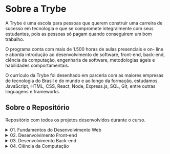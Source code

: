 # **Sobre a Trybe**

A Trybe é uma escola para pessoas que querem construir uma carreira de sucesso em tecnologia e que se compromete integralmente com seus estudantes, pois as pessoas só pagam quando conseguirem um bom trabalho.

O programa conta com mais de 1.500 horas de aulas presenciais e on- line e aborda introdução ao desenvolvimento de software, front-end, back-end, ciência da computação, engenharia de software, metodologias ágeis e habilidades comportamentais.

O currículo da Trybe foi desenhado em parceria com as maiores empresas de tecnologia do Brasil e do mundo e ao longo da formação, estudamos JavaScript, HTML, CSS, React, Node, Express.js, SQL, Git, entre outras linguagens e frameworks.

## **Sobre o Repositório**

Repositório com todos os projetos desenvolvidos durante o curso.

  <details>
    <summary>01. Fundamentos do Desenvolvimento Web</summary>
    <table>
      <tr>
        <td colspan="2" align="center">
          <strong>Bloco 01:</strong> Unix, Bash e Shell Script
        </td>
      </tr>
      <tr>
        <td>:ballot_box_with_check:</td>
        <td><s><em><strong>03:</strong> Setup</em></s></td>
      </tr>
      <tr>
        <td>:ballot_box_with_check:</td>
        <td><s><em><strong>03:</strong> Fundamentos do Desenvolvimento Web</em></s></td>
      </tr>
      <tr>
        <td>:ballot_box_with_check:</td>
        <td><s><em><strong>03:</strong> Introdução - Unix & Shell</em></s></td>
      </tr>
      <tr>
        <td>:ballot_box_with_check:</td>
        <td><s><em><strong>03:</strong> Unix & Bash - Parte 1</em></s></td>
      </tr>
      <tr>
        <td>:ballot_box_with_check:</td>
        <td><s><em><strong>04:</strong> Unix & Bash - Parte 2</em></s></td>
      </tr>
      <tr>
        <td colspan="2" align="center">
          <strong>Bloco 02:</strong> Git, GitHub e Internet
        </td>
      </tr>
      <tr>
        <td>:black_square_button:</td>
        <td><strong>01:</strong> Git & GitHub - O que é e para que serve</td>
      </tr>
      <tr>
        <td>:black_square_button:</td>
        <td><strong>02:</strong> Git & GitHub - Entendendo os comandos</td>
      </tr>
      <tr>
        <td>:black_square_button:</td>
        <td><strong>03:</strong> Internet - Entendendo como ela funciona</td>
      </tr>
      <tr>
        <td colspan="2" align="center">
          <strong>Bloco 03:</strong> Introdução à HTML e CSS
        </td>
      </tr>
      <tr>
        <td>:ballot_box_with_check:</td>
        <td><s><em><strong>01:</strong> Introdução - HTML & CSS</em></s></td>
      </tr>
      <tr>
        <td>:black_square_button:</td>
        <td><strong>01:</strong> HTML & CSS - Estruturas de página</td>
      </tr>
      <tr>
        <td>:black_square_button:</td>
        <td><strong>02:</strong> HTML & CSS - Primeiros passos em CSS</td>
      </tr>
      <tr>
        <td>:black_square_button:</td>
        <td><strong>03:</strong> HTML & CSS - Seletores e posicionamento</td>
      </tr>
      <tr>
        <td>:black_square_button:</td>
        <td><strong>04:</strong> HTML Semântico</td>
      </tr>
      <tr>
        <td>:ballot_box_with_check:</td>
        <td><s><em><strong>05:</strong> Projeto - Lessons Learned</em></s></td>
      </tr>
      <tr>
        <td colspan="2" align="center">
          <strong>Bloco 04:</strong> Introdução à JavaScript e Lógica de Programação
        </td>
      </tr>
      <tr>
        <td>:ballot_box_with_check:</td>
        <td><s><em><strong>01:</strong> Introdução - JavaScript</em></s></td>
      </tr>
      <tr>
        <td>:black_square_button:</td>
        <td><strong>01:</strong> JavaScript - Primeiros passos</td>
      </tr>
      <tr>
        <td>:black_square_button:</td>
        <td><strong>02:</strong> JavaScript - Array e loop For</td>
      </tr>
      <tr>
        <td>:black_square_button:</td>
        <td><strong>03:</strong> JavaScript - Lógica de Programação e Algoritmos</td>
      </tr>
      <tr>
        <td>:black_square_button:</td>
        <td><strong>04:</strong> JavaScript - Objetos e funções</td>
      </tr>
      <tr>
        <td>:ballot_box_with_check:</td>
        <td><s><em><strong>05:</strong> Projeto - Playground Functions</em></s></td>
      </tr>
      <tr>
        <td colspan="2" align="center">
          <strong>Bloco 05:</strong> JavaScript: DOM, Eventos e Web Storage
        </td>
      </tr>
      <tr>
        <td>:black_square_button:</td>
        <td><strong>01:</strong> JavaScript - DOM e seletores</td>
      </tr>
      <tr>
        <td>:black_square_button:</td>
        <td><strong>02:</strong> JavaScript - Trabalhando com elementos</td>
      </tr>
      <tr>
        <td>:black_square_button:</td>
        <td><strong>03:</strong> JavaScript - Eventos</td>
      </tr>
      <tr>
        <td>:black_square_button:</td>
        <td><strong>04:</strong> JavaScript - Web Storage</td>
      </tr>
      <tr>
        <td>:ballot_box_with_check:</td>
        <td><s><em><strong>05:</strong> Fundamentos - JavaScript - Projetos</em></s></td>
      </tr>
      <tr>
        <td>:ballot_box_with_check:</td>
        <td><s><em><strong>05:</strong> Projeto - Arte com Pixels</em></s></td>
      </tr>
      <tr>
        <td>:ballot_box_with_check:</td>
        <td><s><em><strong>06:</strong> Projeto - Lista de tarefas</em></s></td>
      </tr>
      <tr>
        <td>:ballot_box_with_check:</td>
        <td><s><em><strong>07:</strong> (Bônus) Projeto - Meme Generator</em></s></td>
      </tr>
      <tr>
        <td>:ballot_box_with_check:</td>
        <td><s><em><strong>08:</strong> (Bônus) Projeto - Adivinhe a Cor</em></s></td>
      </tr>
      <tr>
        <td>:ballot_box_with_check:</td>
        <td><s><em><strong>08:</strong> (Bônus) Projeto - Carta Misteriosa</em></s></td>
      </tr>
      <tr>
        <td colspan="2" align="center">
          <strong>Bloco 06:</strong> HTML e CSS: Forms, Flexbox e Responsivo
        </td>
      </tr>
      <tr>
        <td>:black_square_button:</td>
        <td><strong>01:</strong> HTML & CSS - Forms</td>
      </tr>
      <tr>
        <td>:black_square_button:</td>
        <td><strong>02:</strong> Bibliotecas JavaScript e Frameworks CSS</td>
      </tr>
      <tr>
        <td>:ballot_box_with_check:</td>
        <td><s><em><strong>03:</strong> Introdução - CSS Flexbox</em></s></td>
      </tr>
      <tr>
        <td>:black_square_button:</td>
        <td><strong>03:</strong> CSS Flexbox - Parte 1</td>
      </tr>
      <tr>
        <td>:ballot_box_with_check:</td>
        <td><s><em><strong>04:</strong> CSS Flexbox - Parte 2</em></s></td>
      </tr>
      <tr>
        <td>:black_square_button:</td>
        <td><strong>05:</strong> CSS Responsivo - Mobile First</td>
      </tr>
      <tr>
        <td>:ballot_box_with_check:</td>
        <td><s><em><strong>06:</strong> Projeto - Página inicial do Facebook</em></s></td>
      </tr>
      <tr>
        <td colspan="2" align="center">
          <strong>Bloco 07:</strong> Introdução à JavaScript ES6 e Testes Unitários
        </td>
      </tr>
      <tr>
        <td>:ballot_box_with_check:</td>
        <td><s><em><strong>01:</strong> JavaScript ES6 - let, const, arrow functions e template literals</em></s></td>
      </tr>
      <tr>
        <td>:ballot_box_with_check:</td>
        <td><s><em><strong>02:</strong> JavaScript ES6 - Objects</em></s></td>
      </tr>
      <tr>
        <td>:ballot_box_with_check:</td>
        <td><s><em><strong>03:</strong> Testes unitários em JavaScript</em></s></td>
      </tr>
      <tr>
        <td>:ballot_box_with_check:</td>
        <td><s><em><strong>04:</strong> Projeto - JavaScript Testes Unitários</em></s></td>
      </tr>
      <tr>
        <td colspan="2" align="center">
          <strong>Bloco 08:</strong> Higher Order Functions do JavaScript ES6
        </td>
      </tr>
      <tr>
        <td>:ballot_box_with_check:</td>
        <td><s><em><strong>01:</strong> JavaScript ES6 - Higher Order Functions - forEach, find, some, every, sort</em></s></td>
      </tr>
      <tr>
        <td>:ballot_box_with_check:</td>
        <td><s><em><strong>02:</strong> JavaScript ES6 - Higher Order Functions - map e filter</em></s></td>
      </tr>
      <tr>
        <td>:ballot_box_with_check:</td>
        <td><s><em><strong>03:</strong> JavaScript ES6 - Higher Order Functions - reduce</em></s></td>
      </tr>
      <tr>
        <td>:ballot_box_with_check:</td>
        <td><s><em><strong>04:</strong> JavaScript ES6 - spread operator, parâmetro rest, destructuring e mais</em></s></td>
      </tr>
      <tr>
        <td>:ballot_box_with_check:</td>
        <td><s><em><strong>05:</strong> Projeto - Zoo functions</em></s></td>
      </tr>
      <tr>
        <td colspan="2" align="center">
          <strong>Bloco 09:</strong> JavaScript Assíncrono e Promises
        </td>
      </tr>
      <tr>
        <td>:ballot_box_with_check:</td>
        <td><s><em><strong>01:</strong> JavaScript Assíncrono e Callbacks</em></s></td>
      </tr>
      <tr>
        <td>:ballot_box_with_check:</td>
        <td><s><em><strong>02:</strong> JavaScript Promises</em></s></td>
      </tr>
      <tr>
        <td>:ballot_box_with_check:</td>
        <td><s><em><strong>03:</strong> Projeto - Carrinho de Compras</em></s></td>
      </tr>
      <tr>
        <td colspan="2" align="center">
          <strong>Bloco 10:</strong> Testes automatizados com Jest
        </td>
      </tr>
      <tr>
        <td>:ballot_box_with_check:</td>
        <td><s><em><strong>01:</strong> Primeiros passos no Jest</em></s></td>
      </tr>
      <tr>
        <td>:ballot_box_with_check:</td>
        <td><s><em><strong>02:</strong> Jest - Testes Assíncronos</em></s></td>
      </tr>
      <tr>
        <td>:ballot_box_with_check:</td>
        <td><s><em><strong>03:</strong> Jest - Simulando comportamentos</em></s></td>
      </tr>
      <tr>
        <td>:ballot_box_with_check:</td>
        <td><s><em><strong>04:</strong> Projeto - Jest Assíncrono e Mocking</em></s></td>
      </tr>
    </table>
</details>
<details>
  <summary>02. Desenvolvimento Front-end</summary>
  <table>
    <tr>
      <td colspan="2" align="center">
        <strong>Bloco 11:</strong> Introdução à React
      </td>
    </tr>
    <tr>
      <td>:ballot_box_with_check:</td>
      <td><s><em><strong>01:</strong> Introdução - Front-end</em></s></td>
    </tr>
    <tr>
      <td>:ballot_box_with_check:</td>
      <td><s><em><strong>01:</strong> Introdução - React</em></s></td>
    </tr>
    <tr>
      <td>:ballot_box_with_check:</td>
      <td><s><em><strong>01:</strong> 'Hello, world!' no React!</em></s></td>
    </tr>
    <tr>
      <td>:ballot_box_with_check:</td>
      <td><s><em><strong>02:</strong> Componentes React</em></s></td>
    </tr>
    <tr>
      <td>:ballot_box_with_check:</td>
      <td><s><em><strong>03:</strong> Projeto - Movie Cards Library</em></s></td>
    </tr>
    <tr>
      <td colspan="2" align="center">
        <strong>Bloco 12:</strong> Componentes com Estado, Eventos e Formulários com
        React
      </td>
    </tr>
    <tr>
      <td>:ballot_box_with_check:</td>
      <td><s><em><strong>01:</strong> Componentes com estado e eventos</em></s></td>
    </tr>
    <tr>
      <td>:black_square_button:</td>
      <td><strong>02:</strong> Formulários no React</td>
    </tr>
    <tr>
      <td>:ballot_box_with_check:</td>
      <td><s><em><strong>03:</strong> Projeto - Movie Cards Library Stateful</em></s></td>
    </tr>
    <tr>
      <td colspan="2" align="center">
        <strong>Bloco 13:</strong> Ciclo de Vida de Componentes e React Router
      </td>
    </tr>
    <tr>
      <td>:black_square_button:</td>
      <td><strong>01:</strong> Ciclo de vida de componentes</td>
    </tr>
    <tr>
      <td>:black_square_button:</td>
      <td><strong>02:</strong> React Router</td>
    </tr>
    <tr>
      <td>:ballot_box_with_check:</td>
      <td><s><em><strong>03:</strong> Projeto - Movie Cards Library CRUD</em></s></td>
    </tr>
    <tr>
      <td colspan="2" align="center">
        <strong>Bloco 14:</strong> Metodologias Ágeis
      </td>
  </tr>
    <tr>
      <td>:ballot_box_with_check:</td>
      <td><s><em><strong>01:</strong> Metodologias Ágeis</em></s></td>
    </tr>
    <tr>
      <td>:ballot_box_with_check:</td>
      <td><s><em><strong>02:</strong> Projeto - Frontend Online Store</em></s></td>
    </tr>
    <tr>
      <td colspan="2" align="center">
        <strong>Bloco 15:</strong> Testes automatizados com React Testing Library
      </td>
    </tr>
    <tr>
      <td>:black_square_button:</td>
      <td><strong>01:</strong> RTL - Primeiros passos</td>
    </tr>
    <tr>
      <td>:black_square_button:</td>
      <td><strong>02:</strong> RTL - Mocks e Inputs</td>
    </tr>
    <tr>
      <td>:black_square_button:</td>
      <td><strong>03:</strong> RTL - Testando React Router</td>
    </tr>
    <tr>
      <td>:ballot_box_with_check:</td>
      <td><s><em><strong>04:</strong> Projeto - Testes em React</em></s></td>
    </tr>
    <tr>
      <td colspan="2" align="center">
        <strong>Bloco 16:</strong> Gerenciamento de estado com Redux
      </td>
    </tr>
    <tr>
      <td>:ballot_box_with_check:</td>
      <td><s><em><strong>01:</strong> Introdução ao Redux - O estado global da aplicação</em></s></td>
    </tr>
    <tr>
      <td>:ballot_box_with_check:</td>
      <td><s><em><strong>02:</strong> Usando o Redux no React</em></s></td>
    </tr>
    <tr>
      <td>:black_square_button:</td>
      <td><strong>03:</strong> Usando o Redux no React - Prática</td>
    </tr>
    <tr>
      <td>:black_square_button:</td>
      <td><strong>04:</strong> Usando o Redux no React - Actions Assíncronas</td>
    </tr>
    <tr>
      <td>:black_square_button:</td>
      <td><strong>05:</strong> Testes em React-Redux</td>
    </tr>
    <tr>
      <td>:ballot_box_with_check:</td>
      <td><s><em><strong>06:</strong> Projeto - Trybe Wallet</em></s></td>
    </tr>
    <tr>
      <td colspan="2" align="center">
        <strong>Bloco 17:</strong> Projeto Jogo de Trivia
      </em></s></td>
    </tr>
    <tr>
      <td>:ballot_box_with_check:</td>
      <td><s><em><strong>01:</strong> Projeto - Jogo de Trivia</td>
    </tr>
    <tr>
      <td colspan="2" align="center">
        <strong>Bloco 18:</strong> Context API e React Hooks
      </td>
    </tr>
    <tr>
      <td>:ballot_box_with_check:</td>
      <td><s><em><strong>01:</strong> 01:</strong> Context API do React</em></s></td>
    </tr>
    <tr>
      <td>:ballot_box_with_check:</td>
      <td><s><em><strong>02:</strong> 02:</strong> React Hooks - useState e useContext</em></s></td>
    </tr>
    <tr>
      <td>:black_square_button:</td>
      <td><strong>03:</strong> React Hooks - useEffect e Hooks customizados</td>
    </tr>
    <tr>
      <td>:ballot_box_with_check:</td>
      <td><s><em><strong>04:</strong> Projeto - StarWars Datatable com Context API e Hooks</em></s></td>
    </tr>
    <tr>
      <td colspan="2" align="center">
        <strong>Bloco 19:</strong> Projeto App de Receitas
      </td>
    </tr>
    <tr>
      <td>:ballot_box_with_check:</td>
      <td><s><em><strong>01:</strong> Projeto - App de Receitas</em></s></td>
    </tr>
  </table>
</details>
<details>
  <summary>03. Desenvolvimento Back-end</summary>
  <table>
    <tr>
      <td colspan="2" align="center">
        <strong>Bloco 20:</strong> Introdução à SQL
      </td>
    </tr>
    <tr>
      <td>:ballot_box_with_check:</td>
      <td><s><em><strong>01:</strong> Introdução - Back-end</em></s></td>
    </tr>
    <tr>
      <td>:ballot_box_with_check:</td>
      <td><s><em><strong>01:</strong> Introdução - Bancos de dados relacionais</em></s></td>
    </tr>
    <tr>
      <td>:ballot_box_with_check:</td>
      <td><s><em><strong>01:</strong> Banco de dados SQL</em></s></td>
    </tr>
    <tr>
      <td>:ballot_box_with_check:</td>
      <td><s><em><strong>02:</strong> Encontrando dados em um banco de dados</em></s></td>
    </tr>
    <tr>
      <td>:black_square_button:</td>
      <td><strong>03:</strong> Filtrando dados de forma específica</td>
    </tr>
    <tr>
      <td>:black_square_button:</td>
      <td><strong>04:</strong> Manipulando tabelas</td>
    </tr>
    <tr>
      <td>:ballot_box_with_check:</td>
      <td><s><em><strong>05:</strong> Projeto - All For One</em></s></td>
    </tr>
    <tr>
      <td colspan="2" align="center">
        <strong>Bloco 21:</strong> Funções SQL, Joins e Subqueries
      </td>
    </tr>
    <tr>
      <td>:black_square_button:</td>
      <td><strong>01:</strong> Funções mais usadas no SQL</td>
    </tr>
    <tr>
      <td>:black_square_button:</td>
      <td><strong>02:</strong> Descomplicando JOINs, UNIONs e Subqueries</td>
    </tr>
    <tr>
      <td>:black_square_button:</td>
      <td><strong>03:</strong> Stored Routines & Stored Functions</td>
    </tr>
    <tr>
      <td>:black_square_button:</td>
      <td><strong>04:</strong> Projeto - Vocabulary Booster</td>
    </tr>
    <tr>
      <td colspan="2" align="center">
        <strong>Bloco 22:</strong> Normalização e Modelagem de Banco de Dados
      </td>
    </tr>
    <tr>
      <td>:black_square_button:</td>
      <td><strong>01:</strong> Transformando ideias em um modelo de banco de dados</td>
    </tr>
    <tr>
      <td>:black_square_button:</td>
      <td><strong>02:</strong> Normalização, Formas Normais e Dumps</td>
    </tr>
    <tr>
      <td>:black_square_button:</td>
      <td><strong>03:</strong> Transformando ideias em um modelo de banco de dados -Parte 2</td>
    </tr>
    <tr>
      <td>:black_square_button:</td>
      <td><strong>04:</strong> Projeto - One For All</td>
    </tr>
    <tr>
      <td colspan="2" align="center">
        <strong>Bloco 23:</strong> Introdução ao MongoDB
      </td>
    </tr>
    <tr>
      <td>:black_square_button:</td>
      <td><strong>01:</strong> Introdução - NoSQL</td>
    </tr>
    <tr>
      <td>:black_square_button:</td>
      <td><strong>01:</strong> MongoDB - Introdução</td>
    </tr>
    <tr>
      <td>:black_square_button:</td>
      <td><strong>02:</strong> Filter Operators</td>
    </tr>
    <tr>
      <td>:black_square_button:</td>
      <td><strong>03:</strong> Projeto - Data Flights</td>
    </tr>
    <tr>
      <td colspan="2" align="center">
        <strong>Bloco 24:</strong> MongoDB: Updates Simples e Complexos
      </td>
    </tr>
    <tr>
      <td>:black_square_button:</td>
      <td><strong>01:</strong> Updates Simples</td>
    </tr>
    <tr>
      <td>:black_square_button:</td>
      <td><strong>02:</strong> Updates Complexos - Arrays - Parte 1</td>
    </tr>
    <tr>
      <td>:black_square_button:</td>
      <td><strong>03:</strong> Updates Complexos - Arrays - Parte 2</td>
    </tr>
    <tr>
      <td>:black_square_button:</td>
      <td><strong>04:</strong> Projeto - Commerce</td>
    </tr>
    <tr>
      <td colspan="2" align="center">
        <strong>Bloco 25:</strong> MongoDB: Aggregation Framework
      </td>
    </tr>
    <tr>
      <td>:black_square_button:</td>
      <td><strong>01:</strong> Aggregation Framework - Parte 1</td>
    </tr>
    <tr>
      <td>:black_square_button:</td>
      <td><strong>02:</strong> Aggregation Framework - Parte 2</td>
    </tr>
    <tr>
      <td>:black_square_button:</td>
      <td><strong>03:</strong> Projeto - Aggregations</td>
    </tr>
    <tr>
      <td colspan="2" align="center">
        <strong>Bloco 26:</strong> Introdução ao desenvolvimento Web com NodeJS
      </td>
    </tr>
    <tr>
      <td>:black_square_button:</td>
      <td><strong>01:</strong> Intro - NodeJS</td>
    </tr>
    <tr>
      <td>:black_square_button:</td>
      <td><strong>01:</strong> NodeJS - Introdução</td>
    </tr>
    <tr>
      <td>:black_square_button:</td>
      <td><strong>02:</strong> NodeJS - Fluxo Assíncrono</td>
    </tr>
    <tr>
      <td>:black_square_button:</td>
      <td><strong>03:</strong> NodeJS - Arquitetura</td>
    </tr>
    <tr>
      <td>:black_square_button:</td>
      <td><strong>04:</strong> Express: HTTP com Node.js</td>
    </tr>
    <tr>
      <td>:black_square_button:</td>
      <td><strong>05:</strong> Práticando Express</td>
    </tr>
    <tr>
      <td>:black_square_button:</td>
      <td><strong>06:</strong> Projeto - Crush Manager</td>
    </tr>
    <tr>
      <td colspan="2" align="center">
        <strong>Bloco 27:</strong> NodeJS: Camada de Serviço e Arquitetura Rest e Restful
      </td>
    </tr>
    <tr>
      <td>:black_square_button:</td>
      <td><strong>01:</strong> Introdução - Arquitetura de Software</td>
    </tr>
    <tr>
      <td>:black_square_button:</td>
      <td><strong>01:</strong> Arquitetura de Software - Camada de Model</td>
    </tr>
    <tr>
      <td>:black_square_button:</td>
      <td><strong>02:</strong> Arquitetura de Software - Camada de Controller e Service</td>
    </tr>
    <tr>
      <td>:black_square_button:</td>
      <td><strong>03:</strong> Arquitetura web - Rest e Restful</td>
    </tr>
    <tr>
      <td>:black_square_button:</td>
      <td><strong>04:</strong> Projeto - Store Manager</td>
    </tr>
    <tr>
      <td colspan="2" align="center">
        <strong>Bloco 28:</strong> Autenticação e Upload de Arquivos
      </td>
    </tr>
    <tr>
      <td>:black_square_button:</td>
      <td><strong>01:</strong> NodeJS - JWT - (JSON Web Token)</td>
    </tr>
    <tr>
      <td>:black_square_button:</td>
      <td><strong>02:</strong> NodeJS - Upload de arquivos com Multer</td>
    </tr>
    <tr>
      <td>:black_square_button:</td>
      <td><strong>03:</strong> Projeto - Cookmaster</td>
    </tr>
    <tr>
      <td colspan="2" align="center">
        <strong>Bloco 29:</strong> Deployment
      </td>
    </tr>
    <tr>
      <td>:black_square_button:</td>
      <td><strong>01:</strong> Introdução - Deploy</td>
    </tr>
    <tr>
      <td>:black_square_button:</td>
      <td><strong>01:</strong> Infraestrutura - Deploy com Heroku</td>
    </tr>
    <tr>
      <td>:black_square_button:</td>
      <td><strong>02:</strong> Deploy - Gerenciadores de Processos</td>
    </tr>
    <tr>
      <td>:black_square_button:</td>
      <td><strong>03:</strong> Projeto - Stranger Things</td>
    </tr>
    <tr>
      <td colspan="2" align="center">
        <strong>Bloco 30:</strong> Projeto Trybeer
      </td>
    </tr>
    <tr>
      <td>:black_square_button:</td>
      <td><strong>01:</strong> Projeto - Trybeer</td>
    </tr>
    <tr>
      <td>:black_square_button:</td>
      <td>Bloco 31:</strong> Arquitetura: SOLID e ORM</td>
    </tr>
    <tr>
      <td>:black_square_button:</td>
      <td><strong>01:</strong> Arquitetura - Princípios SOLID</td>
    </tr>
    <tr>
      <td>:black_square_button:</td>
      <td><strong>02:</strong> ORM - Interface da aplicação com o banco de dados</td>
    </tr>
    <tr>
      <td>:black_square_button:</td>
      <td><strong>03:</strong> ORM - Associations</td>
    </tr>
    <tr>
      <td>:black_square_button:</td>
      <td><strong>04:</strong> Boas práticas na escrita de testes</td>
    </tr>
    <tr>
      <td>:black_square_button:</td>
      <td><strong>05:</strong> Projeto - API de Blogs</td>
    </tr>
    <tr>
      <td colspan="2" align="center">
        <strong>Bloco 32:</strong> Sockets
      </td>
    </tr>
    <tr>
      <td>:black_square_button:</td>
      <td><strong>01:</strong> Arquitetura de Software - Camada de View</td>
    </tr>
    <tr>
      <td>:black_square_button:</td>
      <td><strong>02:</strong> Sockets - TCP/UDP & NET</td>
    </tr>
    <tr>
      <td>:black_square_button:</td>
      <td><strong>03:</strong> Sockets - Socket.io</td>
    </tr>
    <tr>
      <td>:black_square_button:</td>
      <td><strong>04:</strong> Projeto - Webchat</td>
    </tr>
    <tr>
      <td colspan="2" align="center">
        <strong>Bloco 33:</strong> Projeto Trybeer II
      </td>
    </tr>
    <tr>
      <td>:black_square_button:</td>
      <td><strong>01:</strong> Projeto - Trybeer v2</td>
    </tr>
  </table>
</details>
<details>
  <summary>04. Ciência da Computação</summary>
  <table>
    <tr>
      <td colspan="2" align="center">
        <strong>Bloco 34:</strong> Arquitetura de Computadores e Redes
      </td>
    </tr>
    <tr>
      <td>:black_square_button:</td>
      <td><strong>01:</strong> Introdução - Ciência da Computação</td>
    </tr>
    <tr>
      <td>:black_square_button:</td>
      <td><strong>01:</strong> Arquitetura de Computadores</td>
    </tr>
    <tr>
      <td>:black_square_button:</td>
      <td><strong>02:</strong> Arquitetura de redes</td>
    </tr>
    <tr>
      <td>:black_square_button:</td>
      <td><strong>03:</strong> Redes de computadores, ferramentas e segurança</td>
    </tr>
    <tr>
      <td>:black_square_button:</td>
      <td><strong>04:</strong> Projeto - Explorando os protocolos</td>
    </tr>
    <tr>
      <td colspan="2" align="center">
        <strong>Bloco 35:</strong> Introdução à Python e Raspagem de Dados da Web
      </td>
    </tr>
    <tr>
      <td>:black_square_button:</td>
      <td><strong>01:</strong> Aprendendo Python</td>
    </tr>
    <tr>
      <td>:black_square_button:</td>
      <td><strong>02:</strong> Entrada e Saída de Dados</td>
    </tr>
    <tr>
      <td>:black_square_button:</td>
      <td><strong>03:</strong> Raspagem de Dados</td>
    </tr>
    <tr>
      <td>:black_square_button:</td>
      <td><strong>04:</strong> Testes</td>
    </tr>
    <tr>
      <td>:black_square_button:</td>
      <td><strong>05:</strong> Projeto - Tech news</td>
    </tr>
    <tr>
      <td colspan="2" align="center">
        <strong>Bloco 36:</strong> Programação Orientada a Objetos e Padrões de
        Projeto
      </td>
    </tr>
    <tr>
      <td>:black_square_button:</td>
      <td><strong>01:</strong> Introdução à programação orientada a objetos</td>
    </tr>
    <tr>
      <td>:black_square_button:</td>
      <td><strong>02:</strong> Programação orientada a objetos na prática</td>
    </tr>
    <tr>
      <td>:black_square_button:</td>
      <td><strong>03:</strong> Padrões de projeto</td>
    </tr>
    <tr>
      <td>:black_square_button:</td>
      <td><strong>04:</strong> Projeto - Relatórios de Estoque</td>
    </tr>
    <tr>
      <td colspan="2" align="center">
        <strong>Bloco 37:</strong> Algoritmos e Estrutura de Dados
      </td>
    </tr>
    <tr>
      <td>:black_square_button:</td>
      <td><strong>01:</strong> Estrutura de Dados I - Arrays</td>
    </tr>
    <tr>
      <td>:black_square_button:</td>
      <td><strong>02:</strong> Estrutura de Dados I - Complexidade de Algoritmos</td>
    </tr>
    <tr>
      <td>:black_square_button:</td>
      <td><strong>03:</strong> Recursividade e Estratégias para solução de problemas</td>
    </tr>
    <tr>
      <td>:black_square_button:</td>
      <td><strong>04:</strong> Algoritmos de ordenação e busca</td>
    </tr>
    <tr>
      <td>:black_square_button:</td>
      <td><strong>05:</strong> Projeto - Algoritmos</td>
    </tr>
    <tr>
      <td colspan="2" align="center">
        <strong>Bloco 38:</strong> Estrutura de Dados: Hash e Set
      </td>
    </tr>
    <tr>
      <td>:black_square_button:</td>
      <td><strong>01:</strong> Estrutura de dados II - Hash maps & Dict</td>
    </tr>
    <tr>
      <td>:black_square_button:</td>
      <td><strong>02:</strong> Estrutura de dados II - Set</td>
    </tr>
    <tr>
      <td>:black_square_button:</td>
      <td><strong>03:</strong> Projeto - Restaurant Orders</td>
    </tr>
    <tr>
      <td colspan="2" align="center">
        <strong>Bloco 39:</strong> Estrutura de Dados: Pilhas, Filas e Listas
      </td>
    </tr>
    <tr>
      <td>:black_square_button:</td>
      <td><strong>01:</strong> Estrutura de dados III - Pilhas</td>
    </tr>
    <tr>
      <td>:black_square_button:</td>
      <td><strong>02:</strong> Estrutura de dados III - Deque</td>
    </tr>
    <tr>
      <td>:black_square_button:</td>
      <td><strong>03:</strong> Estrutura de Dados III - Nó & Listas ligadas</td>
    </tr>
    <tr>
      <td>:black_square_button:</td>
      <td><strong>04:</strong> Estrutura de Dados III - Listas duplamente ligadas</td>
    </tr>
    <tr>
      <td>:black_square_button:</td>
      <td><strong>05:</strong> Projeto - TING - Trybe Is Not Google</td>
    </tr>
  </table>
</details>